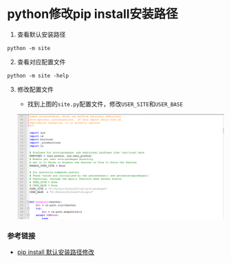 # python修改pip install安装路径

1. 查看默认安装路径

```shell
python -m site
```

2. 查看对应配置文件

```
python -m site -help
```

3. 修改配置文件

	- 找到上图的`site.py`配置文件，修改`USER_SITE`和`USER_BASE`
	
	![](images/微信截图_20220104110001.png)

### 参考链接

- [pip install 默认安装路径修改](https://www.cnblogs.com/maggieq8324/p/12099068.html)
